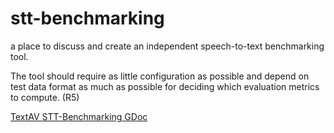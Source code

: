 # stt-benchmarking
a place to discuss and create an independent speech-to-text benchmarking tool.

The tool should require as little configuration as possible and depend on test data format as much as possible for deciding which evaluation metrics to compute. (R5)

[TextAV STT-Benchmarking GDoc](https://docs.google.com/document/d/14BKrWuK4Wkqr_IYYU2OjBu1QrpwiLdj7XEKMn6tbC4U/edit)
